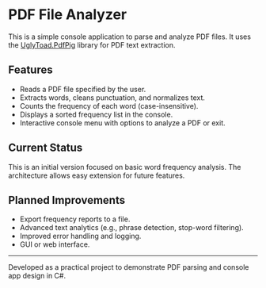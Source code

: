 # PDF File Analyzer

This is a simple console application to parse and analyze PDF files. It uses the [UglyToad.PdfPig](https://github.com/UglyToad/PdfPig) library for PDF text extraction.

## Features

- Reads a PDF file specified by the user.
- Extracts words, cleans punctuation, and normalizes text.
- Counts the frequency of each word (case-insensitive).
- Displays a sorted frequency list in the console.
- Interactive console menu with options to analyze a PDF or exit.

## Current Status

This is an initial version focused on basic word frequency analysis. The architecture allows easy extension for future features.

## Planned Improvements

- Export frequency reports to a file.
- Advanced text analytics (e.g., phrase detection, stop-word filtering).
- Improved error handling and logging.
- GUI or web interface.

---

Developed as a practical project to demonstrate PDF parsing and console app design in C#.
